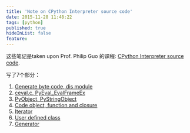 ```yaml
---
title: 'Note on CPython Interpreter source code'
date: 2015-11-28 11:48:22
tags: [python]
published: true
hideInList: false
feature: 
---
```


这些笔记是taken upon Prof. Philip Guo 的课程: [CPython Interpreter source code](http://pgbovine.net/cpython-internals.htm).
<!-- more -->

写了7个部分：

1. [Generate byte code, dis module](http://botinker.wordpress.com/2015/11/24/note-on-cpython-interpreter-source-code-1/)
1. [ceval.c, PyEval_EvalFrameEx](http://botinker.wordpress.com/2015/11/25/note-on-cpython-interpreter-source-code-2/)
1. [PyObject, PyStringObject](http://botinker.wordpress.com/2015/11/26/node-on-cpython-interpreter-source-code-3/)
1. [Code object, function and closure](http://botinker.wordpress.com/2015/11/26/note-on-cpython-interpreter-source-code-4/)
1. [Iterator](http://botinker.wordpress.com/2015/11/26/note-on-cpython-interpreter-source-code-5/)
1. [User defined class](http://botinker.wordpress.com/2015/11/26/note-on-cpython-interpreter-source-code-6/)
1. [Generator](http://botinker.wordpress.com/2015/11/27/note-on-cpython-interpreter-source-code-7/)